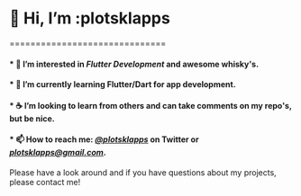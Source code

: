 # 👋 Hi, I’m :plotsklapps
==============================
#### * 👀 I’m interested in *Flutter Development* and awesome whisky's.
#### * 🌱 I’m currently learning Flutter/Dart for app development.
#### * ☕ I’m looking to learn from others and can take comments on my repo's, but be nice.
#### * 📫 How to reach me: [*@plotsklapps*](https://twitter.com/plotsklapps) on Twitter or *plotsklapps@gmail.com*.

Please have a look around and if you have questions about my projects, please contact me!
